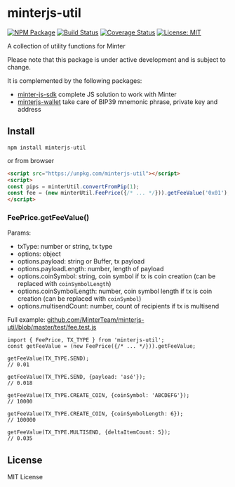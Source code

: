 # minterjs-util

[![NPM Package](https://img.shields.io/npm/v/minterjs-util.svg?style=flat-square)](https://www.npmjs.org/package/minterjs-util)
[![Build Status](https://img.shields.io/github/workflow/status/MinterTeam/minterjs-util/Test?label=test&style=flat-square)](https://github.com/MinterTeam/minterjs-util/actions/workflows/test-with-coverage.yml)
[![Coverage Status](https://img.shields.io/coveralls/github/MinterTeam/minterjs-util/master.svg?style=flat-square)](https://coveralls.io/github/MinterTeam/minterjs-util?branch=master)
[![License: MIT](https://img.shields.io/badge/License-MIT-yellow.svg?style=flat-square&label=license)](https://github.com/MinterTeam/minterjs-util/blob/master/LICENSE)

A collection of utility functions for Minter

Please note that this package is under active development and is subject to change.

It is complemented by the following packages:
- [minter-js-sdk](https://github.com/MinterTeam/minter-js-sdk) complete JS solution to work with Minter
- [minterjs-wallet](https://github.com/MinterTeam/minterjs-wallet) take care of BIP39 mnemonic phrase, private key and address

## Install

`npm install minterjs-util`

or from browser

```html
<script src="https://unpkg.com/minterjs-util"></script>
<script>
const pips = minterUtil.convertFromPip(1);
const fee = (new minterUtil.FeePrice({/* ... */})).getFeeValue('0x01');
</script>
```

### FeePrice.getFeeValue()
Params:
- txType: number or string, tx type
- options: object
- options.payload: string or Buffer, tx payload
- options.payloadLength: number, length of payload
- options.coinSymbol: string, coin symbol if tx is coin creation (can be replaced with `coinSymbolLength`)
- options.coinSymbolLength: number, coin symbol length if tx is coin creation (can be replaced with `coinSymbol`)
- options.multisendCount: number, count of recipients if tx is multisend

Full example: [github.com/MinterTeam/minterjs-util/blob/master/test/fee.test.js](https://github.com/MinterTeam/minterjs-util/blob/master/test/fee.test.js)
```
import { FeePrice, TX_TYPE } from 'minterjs-util';
const getFeeValue = (new FeePrice({/* ... */})).getFeeValue;

getFeeValue(TX_TYPE.SEND);
// 0.01

getFeeValue(TX_TYPE.SEND, {payload: 'asé'});
// 0.018

getFeeValue(TX_TYPE.CREATE_COIN, {coinSymbol: 'ABCDEFG'});
// 10000

getFeeValue(TX_TYPE.CREATE_COIN, {coinSymbolLength: 6});
// 100000

getFeeValue(TX_TYPE.MULTISEND, {deltaItemCount: 5});
// 0.035
```

## License

MIT License
